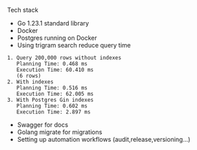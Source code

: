 Tech stack

- Go 1.23.1 standard library
- Docker
- Postgres running on Docker
- Using trigram search reduce query time

```
1. Query 200,000 rows without indexes
   Planning Time: 0.468 ms
   Execution Time: 60.410 ms
   (6 rows)
2. With indexes
   Planning Time: 0.516 ms
   Execution Time: 62.005 ms
3. With Postgres Gin indexes
   Planning Time: 0.602 ms
   Execution Time: 2.897 ms
```

- Swagger for docs
- Golang migrate for migrations
- Setting up automation workflows (audit,release,versioning...)




